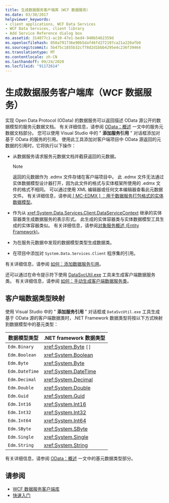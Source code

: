```yaml
---
title: 生成数据服务客户端库（WCF 数据服务）
ms.date: 03/30/2017
helpviewer_keywords:
- client applications, WCF Data Services
- WCF Data Services, client library
- Add Service Reference dialog box
ms.assetid: 314077c1-ac10-47e1-bed4-940b5462359d
ms.openlocfilehash: 050a791736e90b5daf46fd272197ca21a220afb0
ms.sourcegitcommit: 5b475c1855b32cf78d2d1bbb4295e4c236f39464
ms.translationtype: MT
ms.contentlocale: zh-CN
ms.lasthandoff: 09/24/2020
ms.locfileid: "91172614"
---
```

# <a name="generating-the-data-service-client-library-wcf-data-services"></a>生成数据服务客户端库（WCF 数据服务）

实现 Open Data Protocol (OData) 的数据服务可以返回描述 OData 源公开的数据模型的服务元数据文档。 有关详细信息，请参阅 [OData：概述](https://www.odata.org/documentation/odata-version-2-0/overview/) 一文中的服务元数据文档部分。 您可以使用 Visual Studio 中的 " **添加服务引用** " 对话框添加对基于 OData 的服务的引用。 使用此工具添加对客户端项目中 OData 源返回的元数据的引用时，它将执行以下操作：  
  
- 从数据服务请求服务元数据文档并截获返回的元数据。  
  
    > [!NOTE]
    > 返回的元数据作为 .edmx 文件存储在客户端项目中。 此 .edmx 文件无法通过实体数据模型设计器打开，因为此文件的格式与实体框架所使用的 .edmx 文件的格式不相同。 可以通过使用 XML 编辑器或任何文本编辑器查看此元数据文件。 有关详细信息，请参阅[ \[ MC-EDMX \] ：用于数据服务打包格式的实体数据模型](/openspecs/windows_protocols/mc-edmx/5dff5e25-56a1-408b-9d44-bff6634c7d16)。
  
- 作为从 <xref:System.Data.Services.Client.DataServiceContext> 继承的实体容器类生成数据服务的表示形式。 此生成的实体容器类与实体数据模型工具生成的实体容器类似。 有关详细信息，请参阅[对象服务概述 (Entity Framework)](/previous-versions/bb386871(v=vs.100))。  
  
- 为在服务元数据中发现的数据模型类型生成数据类。  
  
- 在项目中添加对 `System.Data.Services.Client` 程序集的引用。  
  
 有关详细信息，请参阅 [如何：添加数据服务引用](how-to-add-a-data-service-reference-wcf-data-services.md)。  
  
 还可以通过在命令提示符下使用 [DataSvcUtil.exe](wcf-data-service-client-utility-datasvcutil-exe.md) 工具来生成客户端数据服务类。 有关详细信息，请参阅 [如何：手动生成客户端数据服务类](how-to-manually-generate-client-data-service-classes-wcf-data-services.md)。  
  
## <a name="client-data-type-mapping"></a>客户端数据类型映射  

 使用 Visual Studio 中的 " **添加服务引用** " 对话框或 `DataSvcUtil.exe` 工具生成基于 OData 源的客户端数据类时，.NET Framework 数据类型将按以下方式映射到数据模型中的基元类型：  
  
|数据模型类型|.NET framework 数据类型|  
|---------------------|------------------------------|  
|`Edm.Binary`|<xref:System.Byte> `[]`|  
|`Edm.Boolean`|<xref:System.Boolean>|  
|`Edm.Byte`|<xref:System.Byte>|  
|`Edm.DateTime`|<xref:System.DateTime>|  
|`Edm.Decimal`|<xref:System.Decimal>|  
|`Edm.Double`|<xref:System.Double>|  
|`Edm.Guid`|<xref:System.Guid>|  
|`Edm.Int16`|<xref:System.Int16>|  
|`Edm.Int32`|<xref:System.Int32>|  
|`Edm.Int64`|<xref:System.Int64>|  
|`Edm.SByte`|<xref:System.SByte>|  
|`Edm.Single`|<xref:System.Single>|  
|`Edm.String`|<xref:System.String>|  
  
 有关详细信息，请参阅 [OData：概述](https://www.odata.org/documentation/odata-version-2-0/overview/) 一文中的基元数据类型部分。
  
## <a name="see-also"></a>请参阅

- [WCF 数据服务客户端库](wcf-data-services-client-library.md)
- [快速入门](quickstart-wcf-data-services.md)
